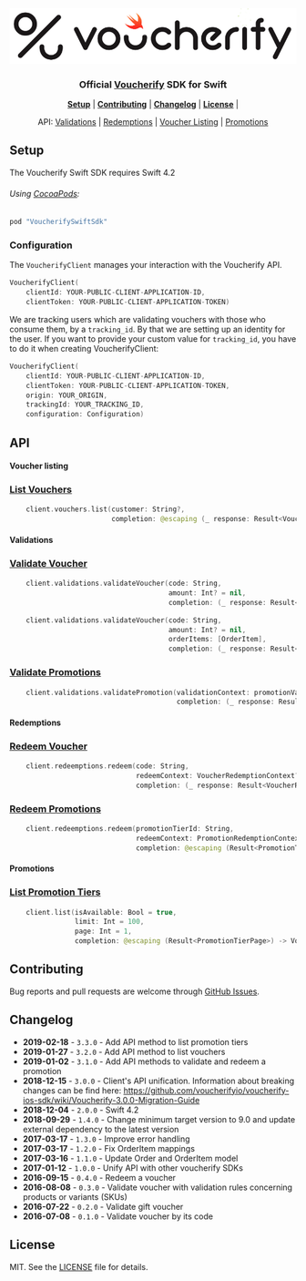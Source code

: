 <p align="center">
  <img src="./docs/images/voucherify-ios-sdk.png"/>
</p>

<h3 align="center">Official <a href="http://voucherify.io?utm_source=github&utm_medium=sdk&utm_campaign=acq">Voucherify</a> SDK for Swift</h3>

<p align="center">
<b><a href="#setup">Setup</a></b>
|
<b><a href="#contributing">Contributing</a></b>
|
<b><a href="#changelog">Changelog</a></b>
|
<b><a href="#license">License</a></b>
|
</p>

<p align="center">
API:
<a href="#validations">Validations</a>
|
<a href="#redemptions">Redemptions</a>
|
<a href="#voucher-listing">Voucher Listing</a>
|
<a href="#promotions">Promotions</a>
</p>


## Setup

The Voucherify Swift SDK requires Swift 4.2

###### Using [CocoaPods](http://cocoapods.org):

```ruby
pod "VoucherifySwiftSdk"
```

### Configuration
The `VoucherifyClient` manages your interaction with the Voucherify API.

```swift
VoucherifyClient(
    clientId: YOUR-PUBLIC-CLIENT-APPLICATION-ID,
    clientToken: YOUR-PUBLIC-CLIENT-APPLICATION-TOKEN)
```

We are tracking users which are validating vouchers with those who consume them, by a `tracking_id`. By that we are setting up an identity for the user. If you want to provide your custom value for `tracking_id`, you have to do it when creating VoucherifyClient:
```swift
VoucherifyClient(
    clientId: YOUR-PUBLIC-CLIENT-APPLICATION-ID,
    clientToken: YOUR-PUBLIC-CLIENT-APPLICATION-TOKEN,
    origin: YOUR_ORIGIN,
    trackingId: YOUR_TRACKING_ID,
    configuration: Configuration)
```

## API

#### Voucher listing

### [List Vouchers]

```swift
    client.vouchers.list(customer: String?,
                      	 completion: @escaping (_ response: Result<VoucherList>) -> Void
```


#### Validations

### [Validate Voucher]

```swift
    client.validations.validateVoucher(code: String,
                                       amount: Int? = nil,
                                       completion: (_ response: Result<VoucherResponse>) -> Void)
```

```swift
    client.validations.validateVoucher(code: String,
                                       amount: Int? = nil,
                                       orderItems: [OrderItem],
                                       completion: (_ response: Result<VoucherResponse>) -> Void)
```

### [Validate Promotions]

```swift
    client.validations.validatePromotion(validationContext: promotionValidationContext,
                                         completion: (_ response: Result<PromotionValidationResponse>) -> Void)
```

#### Redemptions

### [Redeem Voucher]

```swift
    client.redeemptions.redeem(code: String,
                               redeemContext: VoucherRedemptionContext? = nil,
                               completion: (_ response: Result<VoucherRedemptionResult>) -> Void)
```

### [Redeem Promotions]

```swift
    client.redeemptions.redeem(promotionTierId: String,
                               redeemContext: PromotionRedemptionContext,
                               completion: @escaping (Result<PromotionTierRedemptionResult>) -> Void)
```

#### Promotions

### [List Promotion Tiers]

```swift
    client.list(isAvailable: Bool = true,
                limit: Int = 100,
                page: Int = 1,
                completion: @escaping (Result<PromotionTierPage>) -> Void)
```

## Contributing

Bug reports and pull requests are welcome through [GitHub Issues](https://github.com/voucherifyio/voucherify-ios-sdk/issues).

## Changelog
- **2019-02-18** - `3.3.0` - Add API method to list promotion tiers
- **2019-01-27** - `3.2.0` - Add API method to list vouchers
- **2019-01-02** - `3.1.0` - Add API methods to validate and redeem a promotion
- **2018-12-15** - `3.0.0` - Client's API unification. Information about breaking changes can be find here: https://github.com/voucherifyio/voucherify-ios-sdk/wiki/Voucherify-3.0.0-Migration-Guide
- **2018-12-04** - `2.0.0` - Swift 4.2
- **2018-09-29** - `1.4.0` - Change minimum target version to 9.0 and update external dependency to the latest version
- **2017-03-17** - `1.3.0` - Improve error handling
- **2017-03-17** - `1.2.0` - Fix OrderItem mappings
- **2017-03-16** - `1.1.0` - Update Order and OrderItem model
- **2017-01-12** - `1.0.0` - Unify API with other voucherify SDKs
- **2016-09-15** - `0.4.0` - Redeem a voucher
- **2016-08-08** - `0.3.0` - Validate voucher with validation rules concerning products or variants (SKUs)
- **2016-07-22** - `0.2.0` - Validate gift voucher
- **2016-07-08** - `0.1.0` - Validate voucher by its code

## License

MIT. See the [LICENSE](https://github.com/voucherifyio/voucherify-ios-sdk/blob/master/LICENSE) file for details.

[Validate Voucher]: https://docs.voucherify.io/reference#vouchers-validate
[Validate Promotions]: https://docs.voucherify.io/reference#validate-promotions-1
[Redeem Voucher]: https://docs.voucherify.io/reference#redeem-voucher-client-side
[Redeem Promotions]: https://docs.voucherify.io/reference#redeem-promotion
[List Vouchers]: https://docs.voucherify.io/v2018-08-01/reference#list-vouchers
[List Promotion Tiers]: https://docs.voucherify.io/v2018-08-01/reference#list-promotion-tiers-client-side
